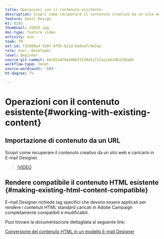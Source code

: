 ```yaml
---
title: Operazioni con il contenuto esistente
description: Scopri come recuperare il contenuto creativo da un sito web e caricarlo in E-mail Designer.
feature: Email Design
kt: 6295
thumbnail: 25926.jpg
doc-type: feature video
activity: use
team: TM
exl-id: f25dd9a4-5d97-4f95-b21d-6a9eafc9e5ae
role: User, Developer
level: Beginner
source-git-commit: 84195adf94a98bf3150a51f17aa1de1d0329da05
workflow-type: tm+mt
source-wordcount: '103'
ht-degree: 7%

---
```


# Operazioni con il contenuto esistente{#working-with-existing-content}

## Importazione di contenuto da un URL

Scopri come recuperare il contenuto creativo da un sito web e caricarlo in E-mail Designer.

>[!VIDEO](https://video.tv.adobe.com/v/25926?quality=12)

## Rendere compatibile il contenuto HTML esistente {#making-existing-html-content-compatible}

E-mail Designer richiede tag specifici che devono essere applicati per rendere i contenuti HTML standard caricati in Adobe Campaign completamente compatibili e modificabili.

Puoi trovare la documentazione dettagliata al seguente link:

[Conversione del contenuto HTML in un modello E-mail Designer](https://experienceleague.adobe.com/docs/campaign-standard/using/designing-content/building-email-content/using-existing-content.html?lang=en)
